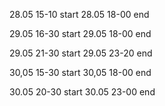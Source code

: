 28.05 15-10 start
28.05 18-00 end

29.05 16-30 start
29.05 18-00 end

29.05 21-30 start
29.05 23-20 end

30,05 15-30 start
30,05 18-00 end

30.05 20-30 start
30.05 23-00 end